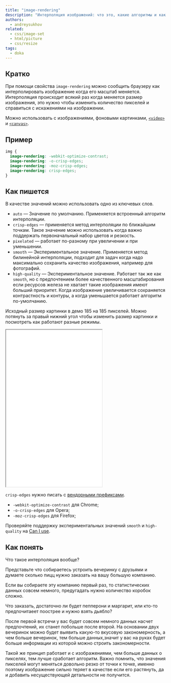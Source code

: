 ```yaml
---
title: "image-rendering"
description: "Интерполяция изображений: что это, какие алгоритмы и как этим управлять?"
authors:
  - andreysukhov
related:
  - css/image-set
  - html/picture
  - css/resize
tags:
  - doka
---
```


## Кратко

При помощи свойства `image-rendering` можно сообщить браузеру как интерполировать изображение когда его масштаб меняется. Интерполяция происходит всякий раз когда меняется размер изображения, это нужно чтобы изменить количество пикселей и справиться с искажениями на изображении.

Можно использовать с изображениями, фоновыми картинками, [`<video>`](/html/video/) и [`<canvas>`](/html/canvas/).

## Пример

```css
img {
  image-rendering: -webkit-optimize-contrast;
  image-rendering: -o-crisp-edges;
  image-rendering: -moz-crisp-edges;
  image-rendering: crisp-edges;
}
```

## Как пишется

В качестве значений можно использовать одно из ключевых слов.

- `auto` —  Значение по умолчанию. Применяется встроенный алгоритм интерполяции.
- `crisp-edges` — применяется метод интерполяции по ближайшим точкам. Такое значение можно использовать когда важно поддержать первоначальный набор цветов и резкость.
- `pixelated` — pаботает по-разному при увеличении и при уменьшении.
- `smooth` — Экспериментальное значение. Применяется метод билинейной интерполяции, подходит для задач когда надо максимально сохранить качество изображения, например для фотографий.
- `high-quality` — Экспериментальное значение. Работает так же как `smooth`, но с предпочтением более качественного масштабирования если ресурсов железа не хватает такие изображения имеют больший приоритет. Когда изображение увеличивается сохраняется контрастность и контуры, а когда уменьшается работает алгоритм по-умолчанию.

Исходный размер картинки в демо 185 на 185 пикселей. Можно потянуть за правый нижний угол чтобы изменить размер картинки и посмотреть как работают разные режимы.

<iframe title="Варианты image-rendering" src="demos/base/" height="489"></iframe>

`crisp-edges` нужно писать с [вендорными префиксами](/css/vendor-prefixes/).

- `-webkit-optimize-contrast` для Сhrome;
- `-o-crisp-edges` для Opera;
- `-moz-crisp-edges` для Firefox;

Проверяйте поддержку экспериментальных значений `smooth` и `high-quality` на [Can I use](https://caniuse.com/?search=image-rendering).

## Как понять

Что такое интерполяция вообще?

Представьте что собираетесь устроить вечеринку с друзьями и думаете сколько пицц нужно заказать на вашу большую компанию.

Если вы собираете эту компанию первый раз, то статистических данных совсем немного, предугадать нужно количество коробок сложно.

Что заказать, достаточно ли будет пепперони и маргарит, или кто-то предпочитаеет поострее и нужно взять дьябло?

После первой встречи у вас будет совсем немного данных насчет предпочтений, их станет побольше после второй. На основании двух вечеринок можно будет выявить какую-то вкусовую закономерность, а чем больше вечеринок, тем больше данных,значит у вас на руках будет больше информации из которой можно строить закономерности.

Такой же принцип работает и с изображениями, чем больше данных о пикселях, тем лучше сработает алгоритм. Важно помнить, что значения пикселей могут меняться довольно резко от точки к точке, именно поэтому изображение сильно теряет в качестве если его растянуть, да и добавить несуществующей детальности не получится.
